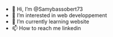 - 👋 Hi, I’m @Samybassobert73
- 👀 I’m interested in web developpement
- 🌱 I’m currently learning website
- 📫 How to reach me linkedin 


